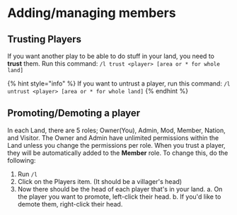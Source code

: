 # Adding/managing members

## Trusting Players
If you want another play to be able to do stuff in your land, you need to **trust** them. Run this command: `/l trust <player> [area or * for whole land]`
 
{% hint style="info" %}
If you want to untrust a player, run this command: `/l untrust <player> [area or * for whole land]`
{% endhint %}
 
## Promoting/Demoting a player
In each Land, there are 5 roles; Owner(You), Admin, Mod, Member, Nation, and Visitor.
The Owner and Admin have unlimited permissions within the Land unless you change the permissions per role.
When you trust a player, they will be automatically added to the **Member** role. To change this, do the following:
 
1. Run `/l`
2. Click on the Players item. (It should be a villager's head)
3. Now there should be the head of each player that's in your land.
  a. On the player you want to promote, left-click their head.
  b. If you'd like to demote them, right-click their head.
